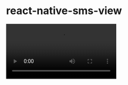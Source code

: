 # react-native-sms-view

![alt text][logo]

[logo]: https://github.com/DjamshidDjurayev/react-native-sms-view/blob/master/timer.mp4
